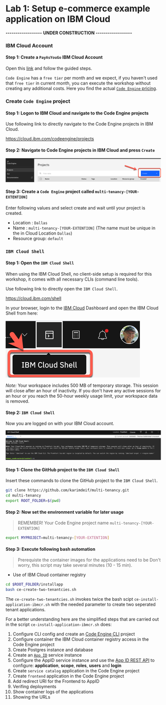 # Lab 1: Setup e-commerce example application on IBM Cloud

**------------------**
**UNDER CONSTRUCTION**
**------------------**

### IBM Cloud Account

#### Step 1: Create a `PayAsYouGo` IBM Cloud Account

Open this [link](https://ibm.biz/BdfXAn) and follow the guided steps.

`Code Engine` has a `free tier` per month and we expect, if you haven't used that `free tier` in current month, you can execute the workshop without creating any additional costs. Here you find the actual [`Code Engine` pricing](https://www.ibm.com/cloud/code-engine/pricing).

### Create `Code Engine` project

#### Step 1: Logon to IBM Cloud and navigate to the Code Engine projects

Use following link to directly navigate to the Code Engine projects in IBM Cloud.

<https://cloud.ibm.com/codeengine/projects>

#### Step 2: Navigate to Code Engine projects in IBM Cloud and press `Create`

![](images/cns-ce-create-project-01.png)

#### Step 3: Create a `Code Engine` project called `multi-tenancy-[YOUR-EXTENTION]`

Enter following values and select create and wait until your project is created.

* Location      : `Dallas`
* Name          : `multi-tenancy-[YOUR-EXTENTION]` (The name must be unique in the in Cloud Location `Dallas`)
* Resource group: `default`

### `IBM Cloud Shell`

#### Step 1: Open the `IBM Cloud Shell`

When using the IBM Cloud Shell, no client-side setup is required for this workshop, it comes with all necessary CLIs (command line tools).

Use following link to directly open the `IBM Cloud Shell`.

<https://cloud.ibm.com/shell>

In your browser, login to the [IBM Cloud](https://cloud.ibm.com) Dashboard and open the IBM Cloud Shell from here:

![](images/cns-ce-cloud-shell-01.png)

_Note:_ Your workspace includes 500 MB of temporary storage. This session will close after an hour of inactivity. If you don't have any active sessions for an hour or you reach the 50-hour weekly usage limit, your workspace data is removed.

#### Step 2: `IBM Cloud Shell`

Now you are logged on with your IBM Cloud account.

![](images/cns-ce-cloud-shell-02.png)

#### Step 1: Clone the GitHub project to the `IBM Cloud Shell`

Insert these commands to clone the GitHub project to the `IBM Cloud Shell`.

```sh
git clone https://github.com/karimdeif/multi-tenancy.git
cd multi-tenancy
export ROOT_FOLDER=$(pwd)
```

#### Step 2: Now set the environment variable for later usage

> REMEMBER! Your Code Engine project name `multi-tenancy-[YOUR-EXTENTION]`

```sh
export MYPROJECT=multi-tenancy-[YOUR-EXTENTION]
```

#### Step 3: Execute following bash automation

> Prerequiste the container images for the applications need to be 
> Don't worry, this script may take several minutes (10 - 15 min).

* Use of IBM Cloud container registry 

```sh
cd $ROOT_FOLDER/installapp
bash ce-create-two-tenantcies.sh
```

The `ce-create-two-tenantcies.sh` invokes twice the bash scipt `ce-install-application-ibmcr.sh` with the needed parameter to create two seperated tenant applications.

For a better understanding here are the simplified steps that are carried out in the script `ce-install-application-ibmcr.sh` does:

 1. Configure CLI config and create an [Code Engine CLI](https://cloud.ibm.com/docs/codeengine?topic=codeengine-cli) project
 2. Configure container the IBM Cloud container registry access in the Code Engine project
 3. Create Postgres instance and database
 4. Create an [`App ID`](https://cloud.ibm.com/docs/appid) service instance
 5. Configure the AppID service instance and use the [App ID REST API](https://cloud.ibm.com/apidocs/app-id/management#introduction) to configure: **application**, **scope**, **roles**, **users** and **login**
 6. Create `service catalog` application in the Code Engine project
 7. Create `frontend` application in the Code Engine project
 8. Add redirect URI for the Frontend to AppID
 9. Verifing deployments
 10. Show container logs of the applications
 11. Showing the URLs









